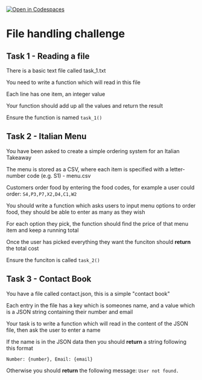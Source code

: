 [![Open in Codespaces](https://classroom.github.com/assets/launch-codespace-2972f46106e565e64193e422d61a12cf1da4916b45550586e14ef0a7c637dd04.svg)](https://classroom.github.com/open-in-codespaces?assignment_repo_id=16275503)
# File handling challenge

## Task 1 - Reading a file
There is a basic text file called task_1.txt

You need to write a function which will read in this file

Each line has one item, an integer value

Your function should add up all the values and return the result

Ensure the function is named ```task_1()```

## Task 2 - Italian Menu

You have been asked to create a simple ordering system for an Italian Takeaway

The menu is stored as a CSV, where each item is specified with a letter-number code (e.g. S1) - menu.csv

Customers order food by entering the food codes, for example a user could order: ```S4,P3,P7,X2,D4,C1,W2```

You should write a function which asks users to input menu options to order food, they should be able to enter as many as they wish

For each option they pick, the function should find the price of that menu item and keep a running total

Once the user has picked everything they want the funciton should **return** the total cost

Ensure the funciton is called ```task_2()```

## Task 3 - Contact Book

You have a file called contact.json, this is a simple "contact book"

Each entry in the file has a key which is someones name, and a value which is a JSON string containing their number and email

Your task is to write a function which will read in the content of the JSON file, then ask the user to enter a name

If the name is in the JSON data then you should **return** a string following this format

```Number: {number}, Email: {email}```

Otherwise you should **return** the following message:
```User not found.```